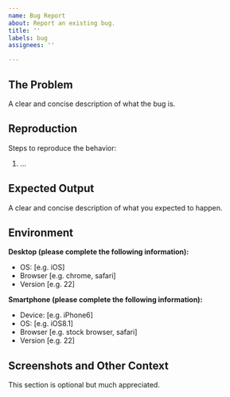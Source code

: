 ```yaml
---
name: Bug Report
about: Report an existing bug.
title: ''
labels: bug
assignees: ''

---
```


## The Problem

A clear and concise description of what the bug is.

## Reproduction

Steps to reproduce the behavior:

1. ...

## Expected Output

A clear and concise description of what you expected to happen.

## Environment

**Desktop (please complete the following information):**

- OS: [e.g. iOS]
- Browser [e.g. chrome, safari]
- Version [e.g. 22]

**Smartphone (please complete the following information):**

- Device: [e.g. iPhone6]
- OS: [e.g. iOS8.1]
- Browser [e.g. stock browser, safari]
- Version [e.g. 22]

## Screenshots and Other Context

This section is optional but much appreciated.
